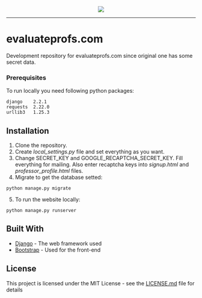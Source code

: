 <div align="center">
  <img src="https://github.com/simplyalde/evaluateprofs-dev/blob/master/evaluateprofs/static/logo.png">
</div>

-----------------

# evaluateprofs.com

Development repository for evaluateprofs.com since original one has some secret data. 

### Prerequisites

To run locally you need following python packages:

```
django    2.2.1
requests  2.22.0
urllib3   1.25.3
```

## Installation

1. Clone the repository.
2. Create *local_settings.py* file and set everything as you want.
3. Change SECRET_KEY and GOOGLE_RECAPTCHA_SECRET_KEY. Fill everything for mailing. Also enter recaptcha keys into *signup.html* and *professor_profile.html* files.
4. Migrate to get the database setted: 

```
python manage.py migrate
```

5. To run the website locally: 

```
python manage.py runserver
```

## Built With

* [Django](https://docs.djangoproject.com/en/2.2/) - The web framework used
* [Bootstrap](https://getbootstrap.com/docs/4.3/) - Used for the front-end 

## License

This project is licensed under the MIT License - see the [LICENSE.md](LICENSE) file for details
